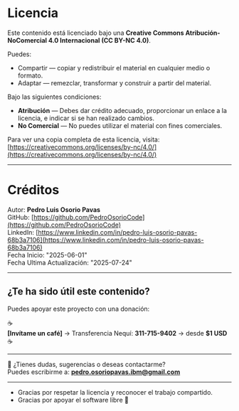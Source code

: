 # Licencia

Este contenido está licenciado bajo una **Creative Commons Atribución-NoComercial 4.0 Internacional (CC BY-NC 4.0)**.

Puedes:

- Compartir — copiar y redistribuir el material en cualquier medio o formato.
- Adaptar — remezclar, transformar y construir a partir del material.

Bajo las siguientes condiciones:

- **Atribución** — Debes dar crédito adecuado, proporcionar un enlace a la licencia, e indicar si se han realizado cambios.
- **No Comercial** — No puedes utilizar el material con fines comerciales.

Para ver una copia completa de esta licencia, visita:  
[https://creativecommons.org/licenses/by-nc/4.0/](https://creativecommons.org/licenses/by-nc/4.0/)

---

# Créditos

Autor: **Pedro Luis Osorio Pavas**  
GitHub: [https://github.com/PedroOsorioCode](https://github.com/PedroOsorioCode)  
LinkedIn: [https://www.linkedin.com/in/pedro-luis-osorio-pavas-68b3a7106](https://www.linkedin.com/in/pedro-luis-osorio-pavas-68b3a7106)  
Fecha Inicio: "2025-06-01"  
Fecha Ultima Actualización: "2025-07-24"

---
## ¿Te ha sido útil este contenido?

Puedes apoyar este proyecto con una donación:

☕  
**[Invítame un café]** → Transferencia Nequí: **311-715-9402** → desde **$1 USD**  
☕

---

📩 ¿Tienes dudas, sugerencias o deseas contactarme?  
Puedes escribirme a: **pedro.osoriopavas.ibm@gmail.com**

---

- Gracias por respetar la licencia y reconocer el trabajo compartido.  
- Gracias por apoyar el software libre 🙌